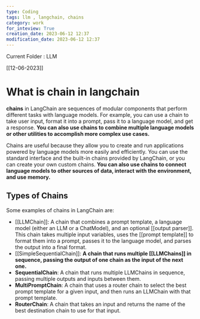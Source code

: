 ```yaml
---
type: Coding  
tags: llm , langchain, chains
category: work
for_inteview: True
creation_date: 2023-06-12 12:37
modification_date: 2023-06-12 12:37
---
```


  
Current Folder : LLM




[[12-06-2023]]




# What is chain in langchain


**chains** in LangChain are sequences of modular components that perform different tasks with language models. For example, you can use a chain to take user input, format it into a prompt, pass it to a language model, and get a response. **You can also use chains to combine multiple language models or other utilities to accomplish more complex use cases.**


Chains are useful because they allow you to create and run applications powered by language models more easily and efficiently. You can use the standard interface and the built-in chains provided by LangChain, or you can create your own custom chains. **You can also use chains to connect language models to other sources of data, interact with the environment, and use memory.**



## Types of Chains
Some examples of chains in LangChain are:

- [[LLMChain]]: A chain that combines a prompt template, a language model (either an LLM or a ChatModel), and an optional [[output parser]]. This chain takes multiple input variables, uses the [[prompt template]] to format them into a prompt, passes it to the language model, and parses the output into a final format.
- [[SimpleSequentialChain]]: **A chain that runs multiple [[LLMChains]] in sequence, passing the output of one chain as the input of the next one.** 
- **SequentialChain**: A chain that runs multiple LLMChains in sequence, passing multiple outputs and inputs between them.
- **MultiPromptChain**: A chain that uses a router chain to select the best prompt template for a given input, and then runs an LLMChain with that prompt template.
- **RouterChain**: A chain that takes an input and returns the name of the best destination chain to use for that input.





